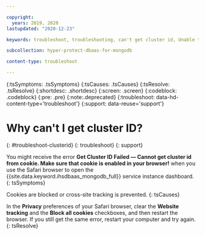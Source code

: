 ```yaml
---

copyright:
  years: 2019, 2020
lastupdated: "2020-12-23"

keywords: troubleshoot, troubleshooting, can't get cluster id, Unable to obtain plug-in’s metadata, cannot connect from Hyper Protect Virtual Servers, get help

subcollection: hyper-protect-dbaas-for-mongodb

content-type: troubleshoot

---
```


{:tsSymptoms: .tsSymptoms}
{:tsCauses: .tsCauses}
{:tsResolve: .tsResolve}
{:shortdesc: .shortdesc}
{:screen: .screen}
{:codeblock: .codeblock}
{:pre: .pre}
{:note:.deprecated}
{:troubleshoot: data-hd-content-type='troubleshoot'}
{:support: data-reuse='support'}

# Why can't I get cluster ID?
{: #troubleshoot-clusterid}
{: troubleshoot}
{: support}

You might receive the error **Get Cluster ID Failed — Cannot get cluster id from cookie. Make sure that cookie is enabled in your browser!** when you use the Safari browser to open the {{site.data.keyword.ihsdbaas_mongodb_full}} service instance dashboard.
{: tsSymptoms}

Cookies are blocked or cross-site tracking is prevented.
{: tsCauses}

In the **Privacy** preferences of your Safari browser, clear the **Website tracking** and the **Block all cookies** checkboxes, and then restart the browser. If you still get the same error, restart your computer and try again.
{: tsResolve}
